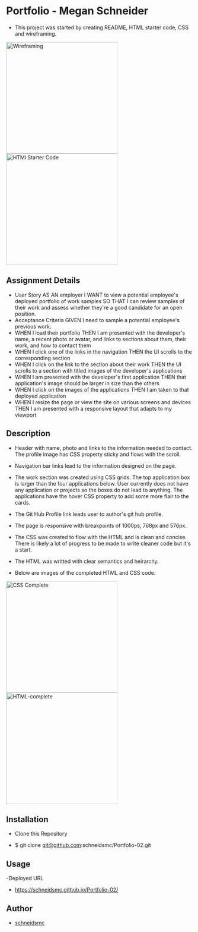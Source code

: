 # Portfolio - Megan Schneider
- This project was started by creating README, HTML starter code, CSS and wireframing. 

<img src="./assets/Wireframing.png" alt="Wireframing" width="300" height="auto"> <img src="./assets/HTML-starter.png" alt="HTMl Starter Code" width="300" height="auto"> 

## Assignment Details

- User Story
    AS AN employer
        I WANT to view a potential employee's deployed portfolio of work samples
        SO THAT I can review samples of their work and assess whether they're a good candidate for an open position.
- Acceptance Criteria
    GIVEN I need to sample a potential employee's previous work:
- WHEN I load their portfolio
            THEN I am presented with the developer's name, a recent photo or avatar, and links to sections about them, their work, and how to contact them
- WHEN I click one of the links in the navigation
            THEN the UI scrolls to the corresponding section
- WHEN I click on the link to the section about their work
            THEN the UI scrolls to a section with titled images of the developer's applications
- WHEN I am presented with the developer's first application
            THEN that application's image should be larger in size than the others
- WHEN I click on the images of the applications
            THEN I am taken to that deployed application
 - WHEN I resize the page or view the site on various screens and devices
            THEN I am presented with a responsive layout that adapts to my viewport

## Description
- Header with name, photo and links to the information needed to contact. The profile image has CSS property sticky and flows with the scroll. 
- Navigation bar links lead to the information designed on the page. 
- The work section was created using CSS grids. The top application box is larger than the four applications below. User currently does not have any application or projects so the boxes do not lead to anything. The applications have the hover CSS property to add some more flair to the cards.
- The Git Hub Profile link leads user to author's git hub profile.
- The page is responsive with breakpoints of 1000ps, 768px and 576px.

- The CSS was created to flow with the HTML and is clean and concise. There is likely a lot of progress to be made to write cleaner code but it's a start. 
- The HTML was writted with clear semantics and heirarchy. 

- Below are images of the completed HTML and CSS code.

<img src="./assets/CSScomplete.png" alt="CSS Complete" width="300" height="auto"><img src="./assets//HTML-complete.png" alt="HTML-complete" width="300" height="auto"> 

## Installation

- Clone this Repository
* $ git clone git@github.com:schneidsmc/Portfolio-02.git

## Usage

-Deployed URL
* https://schneidsmc.github.io/Portfolio-02/

## Author

* [schneidsmc](https://github.com/schneidsmc)